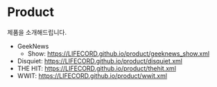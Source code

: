 # Product
제품을 소개해드립니다.

- GeekNews 
   - Show: https://LIFECORD.github.io/product/geeknews_show.xml
- Disquiet: https://LIFECORD.github.io/product/disquiet.xml
- THE HIT: https://LIFECORD.github.io/product/thehit.xml
- WWIT: https://LIFECORD.github.io/product/wwit.xml
